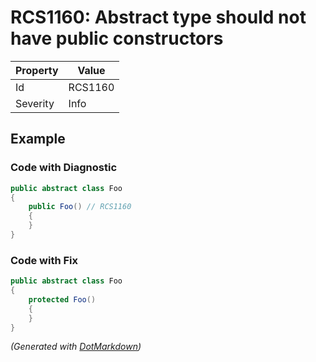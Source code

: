 # RCS1160: Abstract type should not have public constructors

| Property | Value   |
| -------- | ------- |
| Id       | RCS1160 |
| Severity | Info    |

## Example

### Code with Diagnostic

```csharp
public abstract class Foo
{
    public Foo() // RCS1160
    {
    }
}
```

### Code with Fix

```csharp
public abstract class Foo
{
    protected Foo()
    {
    }
}
```


*\(Generated with [DotMarkdown](http://github.com/JosefPihrt/DotMarkdown)\)*